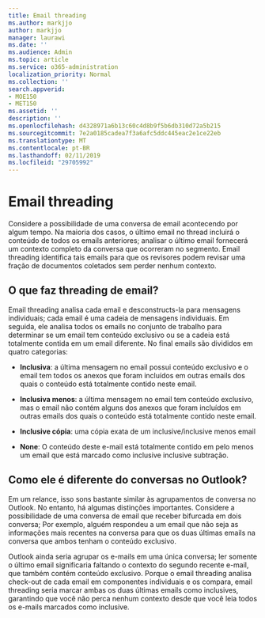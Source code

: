 ```yaml
---
title: Email threading
ms.author: markjjo
author: markjjo
manager: laurawi
ms.date: ''
ms.audience: Admin
ms.topic: article
ms.service: o365-administration
localization_priority: Normal
ms.collection: ''
search.appverid:
- MOE150
- MET150
ms.assetid: ''
description: ''
ms.openlocfilehash: d4328971a6b13c60c4d8b9f5b6db310d72a5b215
ms.sourcegitcommit: 7e2a0185cadea7f3a6afc5ddc445eac2e1ce22eb
ms.translationtype: MT
ms.contentlocale: pt-BR
ms.lasthandoff: 02/11/2019
ms.locfileid: "29705992"
---
```

# <a name="email-threading"></a>Email threading

Considere a possibilidade de uma conversa de email acontecendo por algum tempo. Na maioria dos casos, o último email no thread incluirá o conteúdo de todos os emails anteriores; analisar o último email fornecerá um contexto completo da conversa que ocorreram no segmento. Email threading identifica tais emails para que os revisores podem revisar uma fração de documentos coletados sem perder nenhum contexto.

## <a name="what-does-email-threading-do"></a>O que faz threading de email?

Email threading analisa cada email e desconstructs-la para mensagens individuais; cada email é uma cadeia de mensagens individuais. Em seguida, ele analisa todos os emails no conjunto de trabalho para determinar se um email tem conteúdo exclusivo ou se a cadeia está totalmente contida em um email diferente. No final emails são divididos em quatro categorias:

- **Inclusiva**: a última mensagem no email possui conteúdo exclusivo e o email tem todos os anexos que foram incluídos em outras emails dos quais o conteúdo está totalmente contido neste email.


- **Inclusiva menos**: a última mensagem no email tem conteúdo exclusivo, mas o email não contém alguns dos anexos que foram incluídos em outras emails dos quais o conteúdo está totalmente contido neste email.

- **Inclusive cópia**: uma cópia exata de um inclusive/inclusive menos email

- **None**: O conteúdo deste e-mail está totalmente contido em pelo menos um email que está marcado como inclusive inclusive subtração.

## <a name="how-is-it-different-from-conversations-in-outlook"></a>Como ele é diferente do conversas no Outlook?
Em um relance, isso sons bastante similar às agrupamentos de conversa no Outlook. No entanto, há algumas distinções importantes. Considere a possibilidade de uma conversa de email que receber bifurcada em dois conversa; Por exemplo, alguém respondeu a um email que não seja as informações mais recentes na conversa para que os duas últimas emails na conversa que ambos tenham o conteúdo exclusivo.

Outlook ainda seria agrupar os e-mails em uma única conversa; ler somente o último email significaria faltando o contexto do segundo recente e-mail, que também contém conteúdo exclusivo. Porque o email threading analisa check-out de cada email em componentes individuais e os compara, email threading seria marcar ambas os duas últimas emails como inclusives, garantindo que você não perca nenhum contexto desde que você leia todos os e-mails marcados como inclusive.